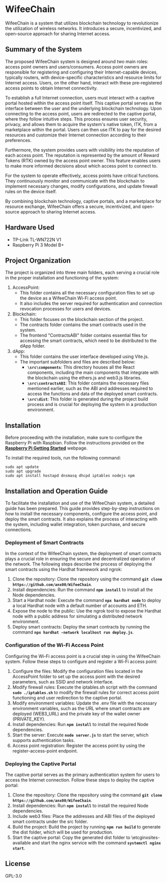 # **WifeeChain**

WifeeChain is a system that utilizes blockchain technology to revolutionize the utilization of wireless networks. It introduces a secure, incentivized, and open-source approach for sharing Internet access.

## **Summary of the System**

The proposed WifeeChain system is designed around two main roles: access point owners and users/consumers. Access point owners are responsible for registering and configuring their Internet-capable devices, typically routers, with device-specific characteristics and resource limits for Internet access. Users, on the other hand, interact with these pre-registered access points to obtain Internet connectivity.

To establish a full Internet connection, users must interact with a captive portal hosted within the access point itself. This captive portal serves as the interface between the user and the underlying blockchain technology. Upon connecting to the access point, users are redirected to the captive portal, where they follow intuitive steps. This process ensures user security, privacy, and allows them to acquire the system's native token, ITK, from a marketplace within the portal. Users can then use ITK to pay for the desired resources and customize their Internet connection according to their preferences.

Furthermore, the system provides users with visibility into the reputation of each access point. The reputation is represented by the amount of Reward       Tokens (RTK) owned by the access point owner. This feature enables users to make more informed decisions about which access point to connect to.

For the system to operate effectively, access points have critical functions. They continuously monitor and communicate with the blockchain to implement necessary changes, modify configurations, and update firewall rules on the device itself.

By combining blockchain technology, captive portals, and a marketplace for resource exchange, WifeeChain offers a secure, incentivized, and open-source approach to sharing Internet access.


## **Hardware Used**

- TP-Link TL-WN722N V1
- Raspberry Pi 3 Model B+

## **Project Organization**

The project is organized into three main folders, each serving a crucial role in the proper installation and functioning of the system:

1. AccessPoint:
    - This folder contains all the necessary configuration files to set up the device as a WifeeChain Wi-Fi access point.
    - It also includes the server required for authentication and connection revocation processes for users and devices.
2. Blockchain:
    - This folder focuses on the blockchain section of the project.
    - The contracts folder contains the smart contracts used in the system.
    - The frontend "ContractsABI" folder contains essential files for accessing the smart contracts, which need to be distributed to the dApp folder.
3. dApp:
    - This folder contains the user interface developed using Vite.js.
    - The important subfolders and files are described below:
        - **`\src\components`**: This directory houses all the React components, including the main components that integrate with the blockchain using the ethers.js and web3.js libraries.
        - **`\src\contractsABI`**: This folder contains the necessary files mentioned earlier, such as the ABI and addresses required to access the functions and data of the deployed smart contracts.
        - **`\src\dist`**: This folder is generated during the project build process and is crucial for deploying the system in a production environment.
## **Installation**

Before proceeding with the installation, make sure to configure the Raspberry Pi with Raspbian. Follow the instructions provided on the **[Raspberry Pi Getting Started](https://www.raspberrypi.com/documentation/computers/getting-started.html)** webpage.

To install the required tools, run the following command:

```shell
sudo apt update
sudo apt upgrade
sudo apt install hostapd dnsmasq dhcpd iptables nodejs npm
```

## **Installation and Operation Guide**

To facilitate the installation and use of the WifeeChain system, a detailed guide has been prepared. This guide provides step-by-step instructions on how to install the necessary components, configure the access point, and deploy the smart contracts. It also explains the process of interacting with the system, including wallet integration, token purchase, and secure connections.

### **Deployment of Smart Contracts**

In the context of the WifeeChain system, the deployment of smart contracts plays a crucial role in ensuring the secure and decentralized operation of the network. The following steps describe the process of deploying the smart contracts using the Hardhat framework and ngrok:

1. Clone the repository: Clone the repository using the command **`git clone https://github.com/anx00/WifeeChain`**.
2. Install dependencies: Run the command **`npm install`** to install all the Node dependencies.
3. Start a Hardhat node: Execute the command **`npx hardhat node`** to deploy a local Hardhat node with a default number of accounts and ETH.
4. Expose the node to the public: Use the ngrok tool to expose the Hardhat node with a public address for simulating a distributed network environment.
5. Deploy smart contracts: Deploy the smart contracts by running the command **`npx hardhat -network localhost run deploy.js`**.

### **Configuration of the Wi-Fi Access Point**

Configuring the Wi-Fi access point is a crucial step in using the WifeeChain system. Follow these steps to configure and register a Wi-Fi access point:

1. Configure the files: Modify the configuration files located in the AccessPoint folder to set up the access point with the desired parameters, such as SSID and network interface.
2. Modify firewall rules: Execute the iptables.sh script with the command **`sudo ./iptables.sh`** to modify the firewall rules for correct access point functioning and user redirection to the captive portal.
3. Modify environment variables: Update the .env file with the necessary environment variables, such as the URL where smart contracts are deployed (WEB3_URL) and the private key of the wallet owner (PRIVATE_KEY).
4. Install dependencies: Run **`npm install`** to install the required Node dependencies.
5. Start the server: Execute **`node server.js`** to start the server, which supports authentication tasks.
6. Access point registration: Register the access point by using the register-access-point endpoint.

### **Deploying the Captive Portal**

The captive portal serves as the primary authentication system for users to access the Internet connection. Follow these steps to deploy the captive portal:

1. Clone the repository: Clone the repository using the command **`git clone https://github.com/anx00/WifeeChain`**.
2. Install dependencies: Run **`npm install`** to install the required Node dependencies.
3. Include web3 files: Place the addresses and ABI files of the deployed smart contracts under the src folder.
4. Build the project: Build the project by running **`npm run build`** to generate the dist folder, which will be used for production.
5. Start the captive portal: Copy the generated dist folder to \etcginxsites-available and start the nginx service with the command **`systemctl nginx start`**.

## License

GPL-3.0